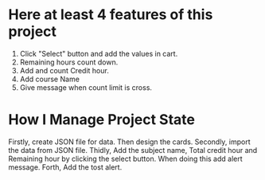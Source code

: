 # Here at least 4 features of this project

1. Click "Select" button and add the values in cart.
2. Remaining hours count down.
3. Add and count Credit hour.
4. Add course Name
5. Give message when count limit is cross.

# How I Manage Project State

Firstly, create JSON file for data. Then design the cards.
Secondly, import the data from JSON file.
Thidly, Add the subject name, Total credit hour and Remaining hour by clicking the select button. When doing this add alert message.
Forth, Add the tost alert.
